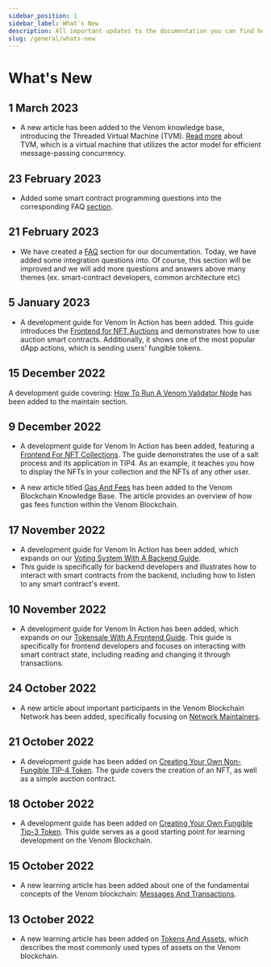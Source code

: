 ```yaml
---
sidebar_position: 1
sidebar_label: What's New
description: All important updates to the documentation you can find here
slug: /general/whats-new
---
```


# What's New

## 1 March 2023

* A new article has been added to the Venom knowledge base, introducing the Threaded Virtual Machine (TVM). [Read more](../learn/threaded-virtual-machine.md) about TVM, which is a virtual machine that utilizes the actor model for efficient message-passing concurrency.

## 23 February 2023

* Added some smart contract programming questions into the corresponding FAQ [section](../../faq/programming.md).

## 21 February 2023

* We have created a [FAQ](../../faq/integration.md) section for our documentation. Today, we have added some integration questions into. Of course, this section will be improved and we will add more questions and answers above many themes (ex. smart-contract developers, common architecture etc)

## 5 January 2023

* A development guide for Venom In Action has been added. This guide introduces the [Frontend for NFT Auctions](../../build/development-guides/how-to-create-your-own-non-fungible-tip-4-token/venom-in-action/frontend-for-nft-auction.md) and demonstrates how to use auction smart contracts. Additionally, it shows one of the most popular dApp actions, which is sending users' fungible tokens.

## 15 December 2022

A development guide covering: [How To Run A Venom Validator Node](../maintain/how-to-become-a-validator.md) has been added to the maintain section.

## 9 December 2022

* A development guide for Venom In Action has been added, featuring a [Frontend For NFT Collections](../../build/development-guides/how-to-create-your-own-non-fungible-tip-4-token/venom-in-action/frontend-for-nft-collection.md).
The guide demonstrates the use of a salt process and its application in TIP4. As an example, it teaches you how to display the NFTs in your collection and the NFTs of any other user.

* A new article titled [Gas And Fees](../learn/gas-and-fees.md) has been added to the Venom Blockchain Knowledge Base. The article provides an overview of how gas fees function within the Venom Blockchain.

## 17 November 2022

* A development guide for Venom In Action has been added, which expands on our [Voting System With A Backend Guide](../../build/development-guides/developing-of-simple-voting-system/venom-in-action/extend-our-voting-system-with-backend.md).
* This guide is specifically for backend developers and illustrates how to interact with smart contracts from the backend, including how to listen to any smart contract's event.

## 10 November 2022

* A development guide for Venom In Action has been added, which expands on our [Tokensale With A Frontend Guide](../../build/development-guides/how-to-create-your-own-fungible-tip-3-token/venom-in-action/extend-our-tokensale-with-frontend.md).
This guide is specifically for frontend developers and focuses on interacting with smart contract state, including reading and changing it through transactions.

## 24 October 2022

* A new article about important participants in the Venom Blockchain Network has been added, specifically focusing on [Network Maintainers](../maintain/network-maintainers.md).

## 21 October 2022

* A development guide has been added on [Creating Your Own Non-Fungible TIP-4 Token](../../build/development-guides/how-to-create-your-own-non-fungible-tip-4-token/non-fungible-tokens-in-venom-network.md).
The guide covers the creation of an NFT, as well as a simple auction contract.

## 18 October 2022

* A development guide has been added on [Creating Your Own Fungible Tip-3 Token](../../build/development-guides/how-to-create-your-own-fungible-tip-3-token/fungible-tokens-in-venom-network.md).
This guide serves as a good starting point for learning development on the Venom Blockchain.

## 15 October 2022

* A new learning article has been added about one of the fundamental concepts of the Venom blockchain: [Messages And Transactions](../learn/messages-and-transactions.md).

## 13 October 2022

* A new learning article has been added on [Tokens And Assets](../learn/tokens-and-assets.md),
which describes the most commonly used types of assets on the Venom blockchain.
